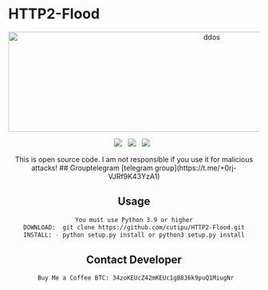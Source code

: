 # HTTP2-Flood
<div align=center>
<p align="center"><img src="https://http2.github.io/asset/http2.svg" width="800px" height="200px" alt="ddos"></p>
 <p>
 <img src="https://img.shields.io/github/stars/cutipu/HTTP2-Flood?color=%23DF0067&style=for-the-badge"/> &nbsp;
 <img src="https://img.shields.io/github/forks/cutipu/HTTP2-Flood?color=%239999FF&style=for-the-badge"/> &nbsp;
 <img src="https://img.shields.io/github/license/cutipu/HTTP2-Flood?color=%23E8E8E8&style=for-the-badge"/> &nbsp;
 
</p>
This is open source code. I am not responsible if you use it for malicious attacks!
## Grouptelegram
[telegram group](https://t.me/+0rj-VJRf9K43YzA1)

## Usage
```sh
You must use Python 3.9 or higher
DOWNLOAD:  git clone https://github.com/cutipu/HTTP2-Flood.git
INSTALL: - python setup.py install or python3 setup.py install
```

## Contact Developer
```sh
 Buy Me a Coffee BTC: 34zoKEUcZ42mKEUc1gB836k9puQ1MiugNr
```
